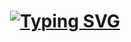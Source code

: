 <h1 align="center">
  <a href="https://git.io/typing-svg">
    <img src="https://readme-typing-svg.demolab.com?font=Fira+Code&pause=1000&center=true&vCenter=true&random=false&width=435&lines=Hello,+👋+there!;I'm+Nimesh+Shakya!" alt="Typing SVG" />
  </a>
</h1>
